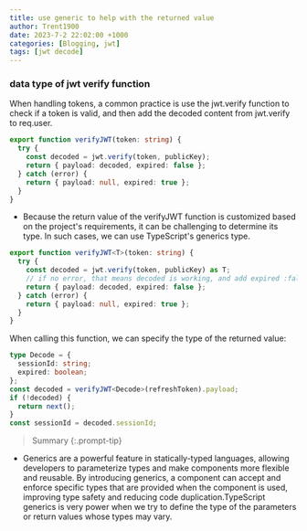 ```yaml
---
title: use generic to help with the returned value
author: Trent1900
date: 2023-7-2 22:02:00 +1000
categories: [Blogging, jwt]
tags: [jwt decode]
---
```


### data type of jwt verify function

When handling tokens, a common practice is use the jwt.verify function to check if a token is valid, and then add the decoded content from jwt.verify to req.user.

```ts
export function verifyJWT(token: string) {
  try {
    const decoded = jwt.verify(token, publicKey);
    return { payload: decoded, expired: false };
  } catch (error) {
    return { payload: null, expired: true };
  }
}
```

- Because the return value of the verifyJWT function is customized based on the project's requirements, it can be challenging to determine its type. In such cases, we can use TypeScript's generics type.

```ts
export function verifyJWT<T>(token: string) {
  try {
    const decoded = jwt.verify(token, publicKey) as T;
    // if no error, that means decoded is working, and add expired :false to frontend
    return { payload: decoded, expired: false };
  } catch (error) {
    return { payload: null, expired: true };
  }
}
```

When calling this function, we can specify the type of the returned value:

```ts
type Decode = {
  sessionId: string;
  expired: boolean;
};
const decoded = verifyJWT<Decode>(refreshToken).payload;
if (!decoded) {
  return next();
}
const sessionId = decoded.sessionId;
```

> Summary<!-- prettier-ignore -->
{:.prompt-tip}

- Generics are a powerful feature in statically-typed languages, allowing developers to parameterize types and make components more flexible and reusable. By introducing generics, a component can accept and enforce specific types that are provided when the component is used, improving type safety and reducing code duplication.TypeScript generics is very power when we try to define the type of the parameters or return values whose types may vary.

